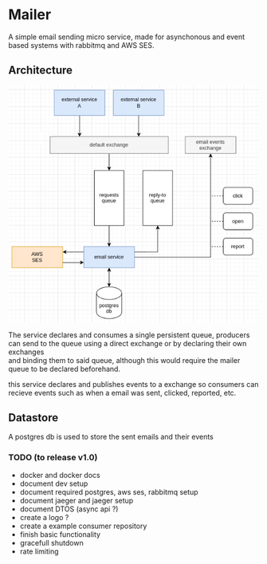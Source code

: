 # Mailer

A simple email sending micro service, made for asynchonous and event based systems with rabbitmq and AWS SES.

## Architecture

![diagramn](./docs/diagram.png "diagram")

The service declares and consumes a single persistent queue, producers can send to the queue using a direct exchange or by declaring their own exchanges  
and binding them to said queue, although this would require the mailer queue to be declared beforehand.

this service declares and publishes events to a exchange so consumers can recieve events such as when a email was sent, clicked, reported, etc.

## Datastore

A postgres db is used to store the sent emails and their events

### TODO (to release v1.0)
- docker and docker docs
- document dev setup
- document required postgres, aws ses, rabbitmq setup
- document jaeger and jaeger setup
- document DTOS (async api ?)
- create a logo ?
- create a example consumer repository
- finish basic functionality
- gracefull shutdown
- rate limiting